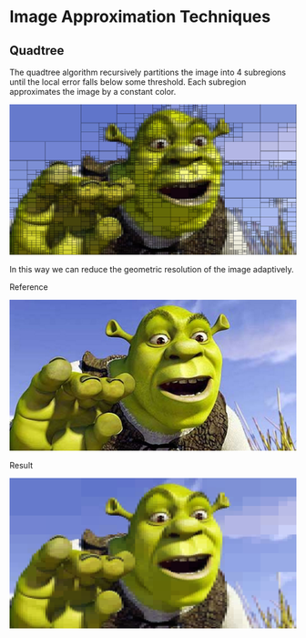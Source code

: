 
# Image Approximation Techniques

## Quadtree

The quadtree algorithm recursively partitions the image into 4 subregions until the local error falls below some threshold. Each subregion approximates the image by a constant color.

![Shrek quadtree](examples/shrek_quadtree.png)

In this way we can reduce the geometric resolution of the image adaptively.

Reference

![Shrek reference](examples/shrek.png)

Result

![Shrek approximated](examples/shrek_approximation.png)